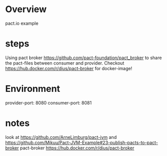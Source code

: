 # Overview
pact.io example

# steps
Using pact broker https://github.com/pact-foundation/pact_broker to share the pact-files between consumer and provider.
Checkout https://hub.docker.com/r/dius/pact-broker for docker-image!

# Environment
provider-port: 8080
consumer-port: 8081

# notes
look at https://github.com/ArneLimburg/pact-jvm and https://github.com/Mikuu/Pact-JVM-Example#23-publish-pacts-to-pact-broker
pact-broker https://hub.docker.com/r/dius/pact-broker
